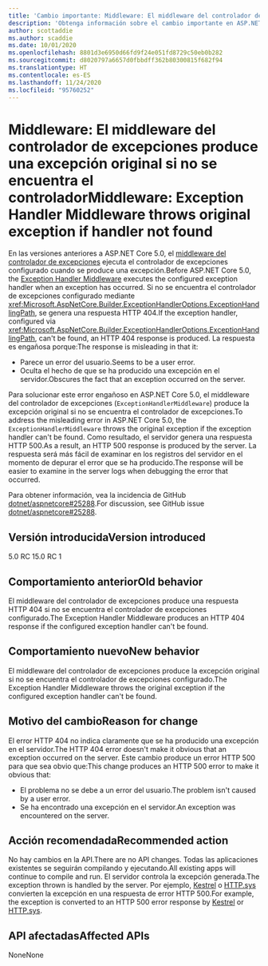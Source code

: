 ```yaml
---
title: 'Cambio importante: Middleware: El middleware del controlador de excepciones produce una excepción original si no se encuentra el controlador'
description: 'Obtenga información sobre el cambio importante en ASP.NET Core 5.0 titulado Middleware: El middleware del controlador de excepciones produce una excepción original si no se encuentra el controlador'
author: scottaddie
ms.author: scaddie
ms.date: 10/01/2020
ms.openlocfilehash: 8801d3e6950d66fd9f24e051fd8729c50eb0b282
ms.sourcegitcommit: d8020797a6657d0fbbdff362b80300815f682f94
ms.translationtype: HT
ms.contentlocale: es-ES
ms.lasthandoff: 11/24/2020
ms.locfileid: "95760252"
---
```

# <a name="middleware-exception-handler-middleware-throws-original-exception-if-handler-not-found"></a><span data-ttu-id="c8aaf-103">Middleware: El middleware del controlador de excepciones produce una excepción original si no se encuentra el controlador</span><span class="sxs-lookup"><span data-stu-id="c8aaf-103">Middleware: Exception Handler Middleware throws original exception if handler not found</span></span>

<span data-ttu-id="c8aaf-104">En las versiones anteriores a ASP.NET Core 5.0, el [middleware del controlador de excepciones](xref:Microsoft.AspNetCore.Builder.ExceptionHandlerExtensions.UseExceptionHandler%2A) ejecuta el controlador de excepciones configurado cuando se produce una excepción.</span><span class="sxs-lookup"><span data-stu-id="c8aaf-104">Before ASP.NET Core 5.0, the [Exception Handler Middleware](xref:Microsoft.AspNetCore.Builder.ExceptionHandlerExtensions.UseExceptionHandler%2A) executes the configured exception handler when an exception has occurred.</span></span> <span data-ttu-id="c8aaf-105">Si no se encuentra el controlador de excepciones configurado mediante <xref:Microsoft.AspNetCore.Builder.ExceptionHandlerOptions.ExceptionHandlingPath>, se genera una respuesta HTTP 404.</span><span class="sxs-lookup"><span data-stu-id="c8aaf-105">If the exception handler, configured via <xref:Microsoft.AspNetCore.Builder.ExceptionHandlerOptions.ExceptionHandlingPath>, can't be found, an HTTP 404 response is produced.</span></span> <span data-ttu-id="c8aaf-106">La respuesta es engañosa porque:</span><span class="sxs-lookup"><span data-stu-id="c8aaf-106">The response is misleading in that it:</span></span>

* <span data-ttu-id="c8aaf-107">Parece un error del usuario.</span><span class="sxs-lookup"><span data-stu-id="c8aaf-107">Seems to be a user error.</span></span>
* <span data-ttu-id="c8aaf-108">Oculta el hecho de que se ha producido una excepción en el servidor.</span><span class="sxs-lookup"><span data-stu-id="c8aaf-108">Obscures the fact that an exception occurred on the server.</span></span>

<span data-ttu-id="c8aaf-109">Para solucionar este error engañoso en ASP.NET Core 5.0, el middleware del controlador de excepciones (`ExceptionHandlerMiddleware`) produce la excepción original si no se encuentra el controlador de excepciones.</span><span class="sxs-lookup"><span data-stu-id="c8aaf-109">To address the misleading error in ASP.NET Core 5.0, the `ExceptionHandlerMiddleware` throws the original exception if the exception handler can't be found.</span></span> <span data-ttu-id="c8aaf-110">Como resultado, el servidor genera una respuesta HTTP 500.</span><span class="sxs-lookup"><span data-stu-id="c8aaf-110">As a result, an HTTP 500 response is produced by the server.</span></span> <span data-ttu-id="c8aaf-111">La respuesta será más fácil de examinar en los registros del servidor en el momento de depurar el error que se ha producido.</span><span class="sxs-lookup"><span data-stu-id="c8aaf-111">The response will be easier to examine in the server logs when debugging the error that occurred.</span></span>

<span data-ttu-id="c8aaf-112">Para obtener información, vea la incidencia de GitHub [dotnet/aspnetcore#25288](https://github.com/dotnet/aspnetcore/issues/25288).</span><span class="sxs-lookup"><span data-stu-id="c8aaf-112">For discussion, see GitHub issue [dotnet/aspnetcore#25288](https://github.com/dotnet/aspnetcore/issues/25288).</span></span>

## <a name="version-introduced"></a><span data-ttu-id="c8aaf-113">Versión introducida</span><span class="sxs-lookup"><span data-stu-id="c8aaf-113">Version introduced</span></span>

<span data-ttu-id="c8aaf-114">5.0 RC 1</span><span class="sxs-lookup"><span data-stu-id="c8aaf-114">5.0 RC 1</span></span>

## <a name="old-behavior"></a><span data-ttu-id="c8aaf-115">Comportamiento anterior</span><span class="sxs-lookup"><span data-stu-id="c8aaf-115">Old behavior</span></span>

<span data-ttu-id="c8aaf-116">El middleware del controlador de excepciones produce una respuesta HTTP 404 si no se encuentra el controlador de excepciones configurado.</span><span class="sxs-lookup"><span data-stu-id="c8aaf-116">The Exception Handler Middleware produces an HTTP 404 response if the configured exception handler can't be found.</span></span>

## <a name="new-behavior"></a><span data-ttu-id="c8aaf-117">Comportamiento nuevo</span><span class="sxs-lookup"><span data-stu-id="c8aaf-117">New behavior</span></span>

<span data-ttu-id="c8aaf-118">El middleware del controlador de excepciones produce la excepción original si no se encuentra el controlador de excepciones configurado.</span><span class="sxs-lookup"><span data-stu-id="c8aaf-118">The Exception Handler Middleware throws the original exception if the configured exception handler can't be found.</span></span>

## <a name="reason-for-change"></a><span data-ttu-id="c8aaf-119">Motivo del cambio</span><span class="sxs-lookup"><span data-stu-id="c8aaf-119">Reason for change</span></span>

<span data-ttu-id="c8aaf-120">El error HTTP 404 no indica claramente que se ha producido una excepción en el servidor.</span><span class="sxs-lookup"><span data-stu-id="c8aaf-120">The HTTP 404 error doesn't make it obvious that an exception occurred on the server.</span></span> <span data-ttu-id="c8aaf-121">Este cambio produce un error HTTP 500 para que sea obvio que:</span><span class="sxs-lookup"><span data-stu-id="c8aaf-121">This change produces an HTTP 500 error to make it obvious that:</span></span>

* <span data-ttu-id="c8aaf-122">El problema no se debe a un error del usuario.</span><span class="sxs-lookup"><span data-stu-id="c8aaf-122">The problem isn't caused by a user error.</span></span>
* <span data-ttu-id="c8aaf-123">Se ha encontrado una excepción en el servidor.</span><span class="sxs-lookup"><span data-stu-id="c8aaf-123">An exception was encountered on the server.</span></span>

## <a name="recommended-action"></a><span data-ttu-id="c8aaf-124">Acción recomendada</span><span class="sxs-lookup"><span data-stu-id="c8aaf-124">Recommended action</span></span>

<span data-ttu-id="c8aaf-125">No hay cambios en la API.</span><span class="sxs-lookup"><span data-stu-id="c8aaf-125">There are no API changes.</span></span> <span data-ttu-id="c8aaf-126">Todas las aplicaciones existentes se seguirán compilando y ejecutando.</span><span class="sxs-lookup"><span data-stu-id="c8aaf-126">All existing apps will continue to compile and run.</span></span> <span data-ttu-id="c8aaf-127">El servidor controla la excepción generada.</span><span class="sxs-lookup"><span data-stu-id="c8aaf-127">The exception thrown is handled by the server.</span></span> <span data-ttu-id="c8aaf-128">Por ejemplo, [Kestrel](/aspnet/core/fundamentals/servers/kestrel) o [HTTP.sys](/aspnet/core/fundamentals/servers/httpsys) convierten la excepción en una respuesta de error HTTP 500.</span><span class="sxs-lookup"><span data-stu-id="c8aaf-128">For example, the exception is converted to an HTTP 500 error response by [Kestrel](/aspnet/core/fundamentals/servers/kestrel) or [HTTP.sys](/aspnet/core/fundamentals/servers/httpsys).</span></span>

## <a name="affected-apis"></a><span data-ttu-id="c8aaf-129">API afectadas</span><span class="sxs-lookup"><span data-stu-id="c8aaf-129">Affected APIs</span></span>

<span data-ttu-id="c8aaf-130">None</span><span class="sxs-lookup"><span data-stu-id="c8aaf-130">None</span></span>

<!--

### Category

ASP.NET Core

### Affected APIs

Not detectable via API analysis

-->
